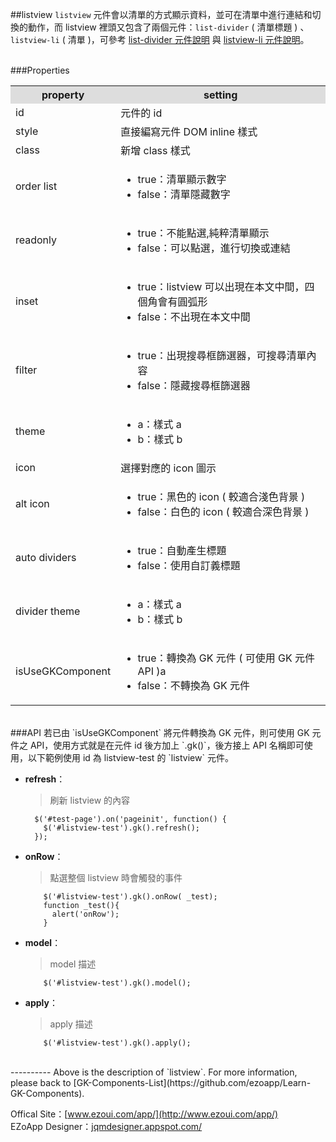 ##listview
`listview` 元件會以清單的方式顯示資料，並可在清單中進行連結和切換的動作，而 listview 裡頭又包含了兩個元件：`list-divider` ( 清單標題 ) 、`listview-li` ( 清單 )，可參考 [list-divider 元件說明](https://github.com/ezoapp/Learn-GK-Components/blob/master/docs/GKComponent-list-divider.md) 與 [listview-li 元件說明](https://github.com/ezoapp/Learn-GK-Components/blob/master/docs/GKComponent-listview-li.md)。

<br/>
###Properties
<table>

<tr>
<th style="background:#ddd;">property</th>
<th style="background:#ddd;">setting</th>
</tr>

<tr>
<td>id</td>
<td>元件的 id</td>
</tr>

<tr>
<td>style</td>
<td>直接編寫元件 DOM inline 樣式</td>
</tr>

<tr>
<td>class</td>
<td>新增 class 樣式</td>
</tr>

<tr>
<td>order list</td>
<td><ul>
<li>true：清單顯示數字</li>
<li>false：清單隱藏數字</li>
</ul></td>
</tr>

<tr>
<td>readonly</td>
<td><ul>
<li>true：不能點選,純粹清單顯示</li>
<li>false：可以點選，進行切換或連結</li>
</ul></td>
</tr>

<tr>
<td>inset</td>
<td><ul>
<li>true：listview 可以出現在本文中間，四個角會有圓弧形</li>
<li>false：不出現在本文中間</li>
</ul></td>
</tr>

<tr>
<td>filter</td>
<td><ul>
<li>true：出現搜尋框篩選器，可搜尋清單內容</li>
<li>false：隱藏搜尋框篩選器</li>
</ul></td>
</tr>

<tr>
<td>theme</td>
<td><ul>
<li>a：樣式 a</li>
<li>b：樣式 b</li>
</ul></td>
</tr>

<tr>
<td>icon</td>
<td>選擇對應的 icon 圖示</td>
</tr>

<tr>
<td>alt icon</td>
<td><ul>
<li>true：黑色的 icon ( 較適合淺色背景 )</li>
<li>false：白色的 icon ( 較適合深色背景 )</li>
</ul></td>
</tr>

<tr>
<td>auto dividers</td>
<td><ul>
<li>true：自動產生標題</li>
<li>false：使用自訂義標題</li>
</ul></td>
</tr>

<tr>
<td>divider theme</td>
<td><ul>
<li>a：樣式 a</li>
<li>b：樣式 b</li>
</ul></td>
</tr>

<tr>
<td>isUseGKComponent</td>
<td><ul>
<li>true：轉換為 GK 元件 ( 可使用 GK 元件 API )a</li>
<li>false：不轉換為 GK 元件</li>
</ul></td>
</tr>

</table>

<br/>
###API
若已由 `isUseGKComponent` 將元件轉換為 GK 元件，則可使用 GK 元件之 API，使用方式就是在元件 id 後方加上 `.gk()`，後方接上 API 名稱即可使用，以下範例使用 id 為 listview-test 的 `listview` 元件。

- **refresh**：  
 	> 刷新 listview 的內容

		$('#test-page').on('pageinit', function() {
		  $('#listview-test').gk().refresh();
		});

- **onRow**：  
  	> 點選整個 listview 時會觸發的事件

		  $('#listview-test').gk().onRow( _test);
		  function _test(){
		    alert('onRow');
		  }

- **model**：  
  	> model 描述

		  $('#listview-test').gk().model();

- **apply**：  
  	> apply 描述

		  $('#listview-test').gk().apply();


<br/>
----------
Above is the description of `listview`. For more information, please back to [GK-Components-List](https://github.com/ezoapp/Learn-GK-Components).

Offical Site：[www.ezoui.com/app/](http://www.ezoui.com/app/)  
EZoApp Designer：[jqmdesigner.appspot.com/](http://jqmdesigner.appspot.com/)  






